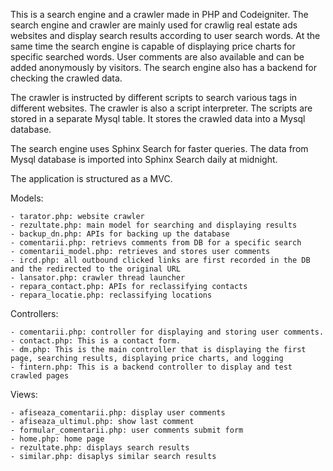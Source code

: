 This is a search engine and a crawler made in PHP and Codeigniter. The search engine and crawler are mainly used for crawlig real estate ads websites and display search results according to user search words. At the same time the search engine is capable of displaying price charts for specific searched words. User comments are also available and can be added anonymously by visitors. The search engine also has a backend for checking the crawled data.

The crawler is instructed by different scripts to search various tags in different websites. The crawler is also a script interpreter. The scripts are stored in a separate Mysql table. It stores the crawled data into a Mysql database.

The search engine uses Sphinx Search for faster queries. The data from Mysql database is imported into Sphinx Search daily at midnight.

The application is structured as a MVC.

Models:

	- tarator.php: website crawler 
	- rezultate.php: main model for searching and displaying results
	- backup_dn.php: APIs for backing up the database
	- comentarii.php: retrievs comments from DB for a specific search
	- comentarii_model.php: retrieves and stores user comments
	- ircd.php: all outbound clicked links are first recorded in the DB and the redirected to the original URL
	- lansator.php: crawler thread launcher
	- repara_contact.php: APIs for reclassifying contacts 
	- repara_locatie.php: reclassifying locations

Controllers:
	
	- comentarii.php: controller for displaying and storing user comments.
	- contact.php: This is a contact form.
	- dm.php: This is the main controller that is displaying the first page, searching results, displaying price charts, and logging
	- fintern.php: This is a backend controller to display and test crawled pages

Views:

	- afiseaza_comentarii.php: display user comments
	- afiseaza_ultimul.php: show last comment
	- formular_comentarii.php: user comments submit form
	- home.php: home page
	- rezultate.php: displays search results
	- similar.php: disaplys similar search results
